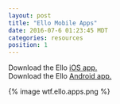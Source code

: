 ```yaml
---
layout: post
title: "Ello Mobile Apps"
date: 2016-07-6 01:23:45 MDT
categories: resources
position: 1
---
```


Download the Ello [iOS app.](https://search.itunes.apple.com/WebObjects/MZContentLink.woa/wa/link?mt=8&path=apps%2fello%2fello)    
Download the Ello [Android app.](https://play.google.com/store/apps/details?id=co.ello.ElloApp)

{% image wtf.ello.apps.png %}
